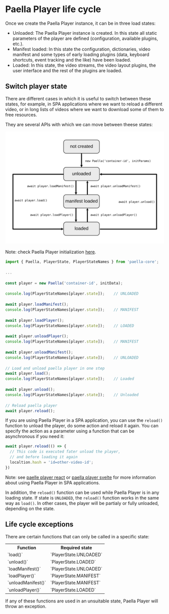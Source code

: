 # Paella Player life cycle

Once we create the Paella Player instance, it can be in three load states:

- Unloaded: The Paella Player instance is created. In this state all static parameters of the player are defined (configuration, available plugins, etc.).
- Manifest loaded: In this state the configuration, dictionaries, video manifest and some types of early loading plugins (data, keyboard shortcuts, event tracking and the like) have been loaded.
- Loaded: In this state, the video streams, the video layout plugins, the user interface and the rest of the plugins are loaded.

## Switch player state

There are different cases in which it is useful to switch between these states, for example, in SPA applications where we want to reload a different video, or in long lists of videos where we want to download some of them to free resources.

They are several APIs with which we can move between theese states:

![img/paella-player-states.svg](img/paella-player-states.svg)

Note: check Paella Player initialization [here](initialization.md).

```javascript
import { Paella, PlayerState, PlayerStateNames } from 'paella-core';

...

const player = new Paella('container-id', initData);

console.log(PlayerStateNames[player.state]);    // UNLOADED

await player.loadManifest();
console.log(PlayerStateNames[player.state]);    // MANIFEST

await player.loadPlayer();
console.log(PlayerStateNames[player.state]);    // LOADED

await player.unloadPlayer();
console.log(PlayerStateNames[player.state]);    // MANIFEST

await player.unloadManifest();
console.log(PlayerStateNames[player.state]);    // UNLOADED

// Load and unload paella player in one step
await player.load();
console.log(PlayerStateNames[player.state]);    // Loaded

await player.unload();
console.log(PlayerStateNames[player.state]);    // Unloaded

// Reload paella player
await player.reload();
```

If you are using Paella Player in a SPA application, you can use the `reload()` function to unload the player, do some action and reload it again. You can specify the action as a parameter using a function that can be asynchronous if you need it:

```javascript
await player.reload(() => {
  // This code is executed fater unload the player,
  // and before loading it again
  localtion.hash = 'id=other-video-id';
})
```

Note: see [paelle player react](paella_react.md) or [paella player svelte](paella_svelte.md) for more information about using Paella Player in SPA applications.

In addition, the `reload()` function can be used while Paella Player is in any loading state. If state is `UNLOADED`, the `reload()` function works in the same way as `load()`. In other cases, the player will be partialy or fully unloaded, depending on the state.

## Life cycle exceptions

There are certain functions that can only be called in a specific state:

<table>
  <tr>
    <th>Function</th>
    <th>Required state</th> 
  </tr>
  <tr>
    <td>`load()`</td>
    <td>`PlayerState.UNLOADED`</td> 
  </tr>
  <tr>
    <td>`unload()`</td>
    <td>`PlayerState.LOADED`</td> 
  </tr>
  <tr>
    <td>`loadManifest()`</td>
    <td>`PlayerState.UNLOADED`</td> 
  </tr>
  <tr>
    <td>`loadPlayer()`</td>
    <td>`PlayerState.MANIFEST`</td> 
  </tr>
  <tr>
    <td>`unloadManifest()`</td>
    <td>`PlayerState.MANIFEST`</td> 
  </tr>
  <tr>
    <td>`unloadPlayer()`</td>
    <td>`PlayerState.LOADED`</td> 
  </tr>
</table>

If any of these functions are used in an unsuitable state, Paella Player will throw an exception.
